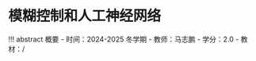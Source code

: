 # 模糊控制和人工神经网络

!!! abstract 概要
    - 时间：2024-2025 冬学期
    - 教师：马志鹏
    - 学分：2.0
    - 教材：/














